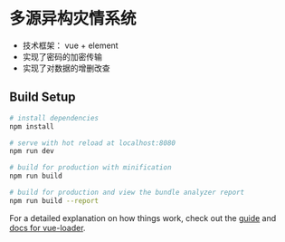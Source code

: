 # 多源异构灾情系统
- 技术框架： vue + element
- 实现了密码的加密传输
- 实现了对数据的增删改查





## Build Setup

``` bash
# install dependencies
npm install

# serve with hot reload at localhost:8080
npm run dev

# build for production with minification
npm run build

# build for production and view the bundle analyzer report
npm run build --report
```

For a detailed explanation on how things work, check out the [guide](http://vuejs-templates.github.io/webpack/) and [docs for vue-loader](http://vuejs.github.io/vue-loader).
